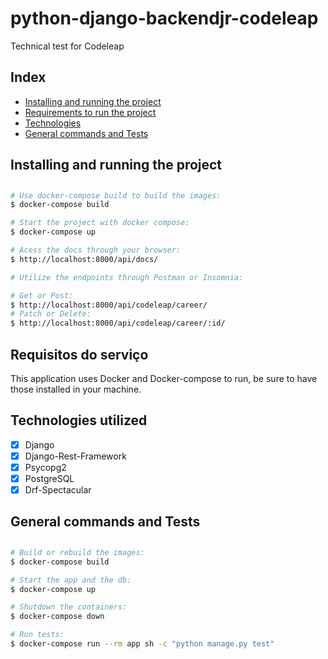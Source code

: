 # python-django-backendjr-codeleap

Technical test for Codeleap

## Index

- <a href="#-install">Installing and running the project</a>
- <a href="#-requirements">Requirements to run the project</a>
- <a href="#-tech">Technologies</a>
- <a href="#-commands">General commands and Tests</a>

## <h2 id=#-install>Installing and running the project<h2>

```bash
# Use docker-compose build to build the images:
$ docker-compose build

# Start the project with docker compose:
$ docker-compose up

# Acess the docs through your browser:
$ http://localhost:8000/api/docs/

# Utilize the endpoints through Postman or Insomnia:

# Get or Post:
$ http://localhost:8000/api/codeleap/career/
# Patch or Delete:
$ http://localhost:8000/api/codeleap/career/:id/
```

## <h2 id="-requirements">Requisitos do serviço</h2>

This application uses Docker and Docker-compose to run, be sure to have those installed in your machine.

## <h2 id="-tech">Technologies utilized</h2>

- [x] Django
- [x] Django-Rest-Framework
- [x] Psycopg2
- [x] PostgreSQL
- [x] Drf-Spectacular

## <h2 id=#-commands>General commands and Tests<h2>

```bash
# Build or rebuild the images:
$ docker-compose build

# Start the app and the db:
$ docker-compose up

# Shutdown the containers:
$ docker-compose down

# Run tests:
$ docker-compose run --rm app sh -c "python manage.py test"
```
